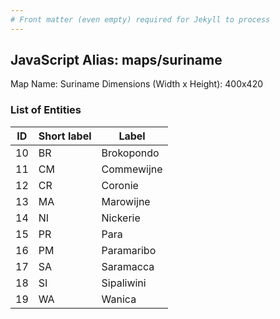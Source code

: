 ```yaml
---
# Front matter (even empty) required for Jekyll to process
---
```


## JavaScript Alias: maps/suriname

Map Name: Suriname
Dimensions (Width x Height): 400x420





### List of Entities

ID | Short label | Label
---|---|---|
10|BR|Brokopondo
11|CM|Commewijne
12|CR|Coronie
13|MA|Marowijne
14|NI|Nickerie
15|PR|Para
16|PM|Paramaribo
17|SA|Saramacca
18|SI|Sipaliwini
19|WA|Wanica

